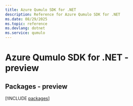 ```yaml
---
title: Azure Qumulo SDK for .NET
description: Reference for Azure Qumulo SDK for .NET
ms.date: 08/29/2025
ms.topic: reference
ms.devlang: dotnet
ms.service: qumulo
---
```

# Azure Qumulo SDK for .NET - preview
## Packages - preview
[!INCLUDE [packages](qumulo-index.md)]